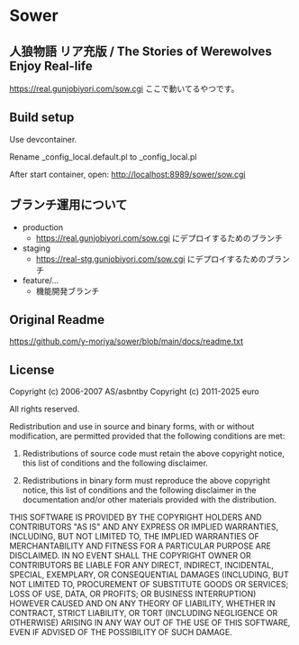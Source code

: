 # Sower

## 人狼物語 リア充版 / The Stories of Werewolves Enjoy Real-life

<https://real.gunjobiyori.com/sow.cgi>
ここで動いてるやつです。

## Build setup

Use devcontainer.

Rename \_config_local.default.pl to \_config_local.pl

After start container, open: <http://localhost:8989/sower/sow.cgi>

## ブランチ運用について

- production
  - <https://real.gunjobiyori.com/sow.cgi> にデプロイするためのブランチ
- staging
  - <https://real-stg.gunjobiyori.com/sow.cgi> にデプロイするためのブランチ
- feature/...
  - 機能開発ブランチ

## Original Readme

<https://github.com/y-moriya/sower/blob/main/docs/readme.txt>

## License

Copyright (c) 2006-2007 AS/asbntby
Copyright (c) 2011-2025 euro

All rights reserved.

Redistribution and use in source and binary forms, with or
without modification, are permitted provided that the
following conditions are met:

1. Redistributions of source code must retain the above
   copyright notice, this list of conditions and the
   following disclaimer.

2. Redistributions in binary form must reproduce the above
   copyright notice, this list of conditions and the
   following disclaimer in the documentation and/or other
   materials provided with the distribution.

THIS SOFTWARE IS PROVIDED BY THE COPYRIGHT HOLDERS AND
CONTRIBUTORS "AS IS" AND ANY EXPRESS OR IMPLIED WARRANTIES,
INCLUDING, BUT NOT LIMITED TO, THE IMPLIED WARRANTIES OF
MERCHANTABILITY AND FITNESS FOR A PARTICULAR PURPOSE ARE
DISCLAIMED. IN NO EVENT SHALL THE COPYRIGHT OWNER OR
CONTRIBUTORS BE LIABLE FOR ANY DIRECT, INDIRECT, INCIDENTAL,
SPECIAL, EXEMPLARY, OR CONSEQUENTIAL DAMAGES (INCLUDING, BUT
NOT LIMITED TO, PROCUREMENT OF SUBSTITUTE GOODS OR SERVICES;
LOSS OF USE, DATA, OR PROFITS; OR BUSINESS INTERRUPTION)
HOWEVER CAUSED AND ON ANY THEORY OF LIABILITY, WHETHER IN
CONTRACT, STRICT LIABILITY, OR TORT (INCLUDING NEGLIGENCE
OR OTHERWISE) ARISING IN ANY WAY OUT OF THE USE OF THIS
SOFTWARE, EVEN IF ADVISED OF THE POSSIBILITY OF SUCH DAMAGE.
